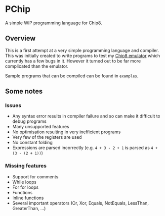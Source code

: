 PChip
=====

A simple WIP programming language for Chip8.

## Overview

This is a first attempt at a very simple programming language and compiler. This was initially created to write programs to test my [Chip8 emulator](https://github.com/quvarxa/chip8-rs) which currently has a few bugs in it. However it turned out to be far more complicated than the emulator.

Sample programs that can be compiled can be found in `examples`.

## Some notes

### Issues

* Any syntax error results in compiler failure and so can make it difficult to debug programs
* Many unsupported features
* No optimisation resulting in very inefficient programs
* Very few of the registers are used
* No constant folding
* Expressions are parsed incorrectly (e.g. `4 + 3 - 2 + 1` is parsed as `4 + (3 - (2 + 1))`)

### Missing features

* Support for comments
* While loops
* For for loops
* Functions
* Inline functions
* Several important operators (Or, Xor, Equals, NotEquals, LessThan, GreaterThan, ...)
